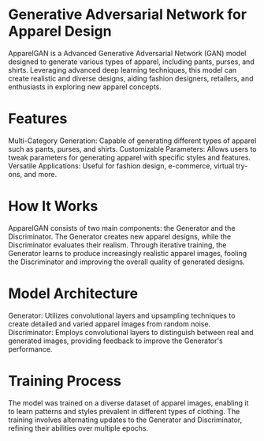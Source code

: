 # Generative Adversarial Network for Apparel Design
ApparelGAN is a Advanced Generative Adversarial Network (GAN) model designed to generate various types of apparel, including pants, purses, and shirts. Leveraging advanced deep learning techniques, this model can create realistic and diverse designs, aiding fashion designers, retailers, and enthusiasts in exploring new apparel concepts.

# Features
Multi-Category Generation: Capable of generating different types of apparel such as pants, purses, and shirts.
Customizable Parameters: Allows users to tweak parameters for generating apparel with specific styles and features.
Versatile Applications: Useful for fashion design, e-commerce, virtual try-ons, and more.
# How It Works
ApparelGAN consists of two main components: the Generator and the Discriminator. The Generator creates new apparel designs, while the Discriminator evaluates their realism. Through iterative training, the Generator learns to produce increasingly realistic apparel images, fooling the Discriminator and improving the overall quality of generated designs.

# Model Architecture
Generator: Utilizes convolutional layers and upsampling techniques to create detailed and varied apparel images from random noise.
Discriminator: Employs convolutional layers to distinguish between real and generated images, providing feedback to improve the Generator's performance.
# Training Process
The model was trained on a diverse dataset of apparel images, enabling it to learn patterns and styles prevalent in different types of clothing. The training involves alternating updates to the Generator and Discriminator, refining their abilities over multiple epochs.
